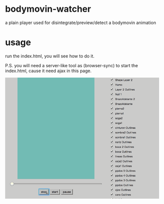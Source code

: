 # bodymovin-watcher
a plain player used for disintegrate/preview/detect a bodymovin animation

# usage
run the index.html, you will see how to do it. 

P.S. you will need a server-like tool as (browser-sync) to start the index.html, cause it need ajax in this page.


![](https://github.com/IAIAE/bodymovin-watcher/blob/master/demo.gif)